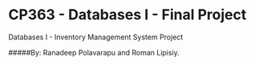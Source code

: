 CP363 - Databases I - Final Project
==================

Databases I - Inventory Management System Project

#####By: Ranadeep Polavarapu and Roman Lipisiy.